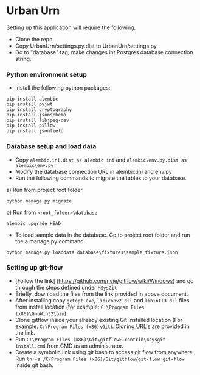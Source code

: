 # Urban Urn

Setting up this application will require the following.

- Clone the repo.
- Copy UrbanUrn/settings.py.dist to UrbanUrn/settings.py
- Go to "database" tag, make changes int Postgres database connection string.

### Python environment setup

- Install the following python packages:
```
pip install alembic
pip install pyjwt
pip install cryptography
pip install jsonschema
pip install libjpeg-dev
pip install pillow
pip install jsonfield
```

### Database setup and load data

- Copy `alembic.ini.dist as alembic.ini` and `alembic\env.py.dist as alembic\env.py` 
- Modify the database connection URL in alembic.ini and env.py
- Run the following commands to migrate the tables to your database.

a) Run from project root folder 
```
python manage.py migrate
```
b) Run from `<root_folder>\database`
```
alembic upgrade HEAD
```

- To load sample data in the database. Go to project root folder and run the a manage.py command
```
python manage.py loaddata database\fixtures\sample_fixture.json
```

### Setting up git-flow

- [Follow the link] (https://github.com/nvie/gitflow/wiki/Windows) and go through the steps defined under `MSysGit`
- Briefly, download the files from the link provided in above document.
- After installing copy `getopt.exe`, `libiconv2.dll` and `libintl3.dll` files from install location (for example: `C:\Program Files (x86)\GnuWin32\bin`)
- Clone gitflow inside your already existing Git installed location (For example: `C:\Program Files (x86)\Git`). Cloning URL's are provided in the link.
- Run `C:\Program Files (x86)\Git\gitflow> contrib\msysgit-install.cmd` from CMD as an administrator.
- Create a symbolic link using git bash to access git flow from anywhere. Run `ln -s /C/Program Files (x86)/Git/gitflow/git-flow git-flow` inside git bash.